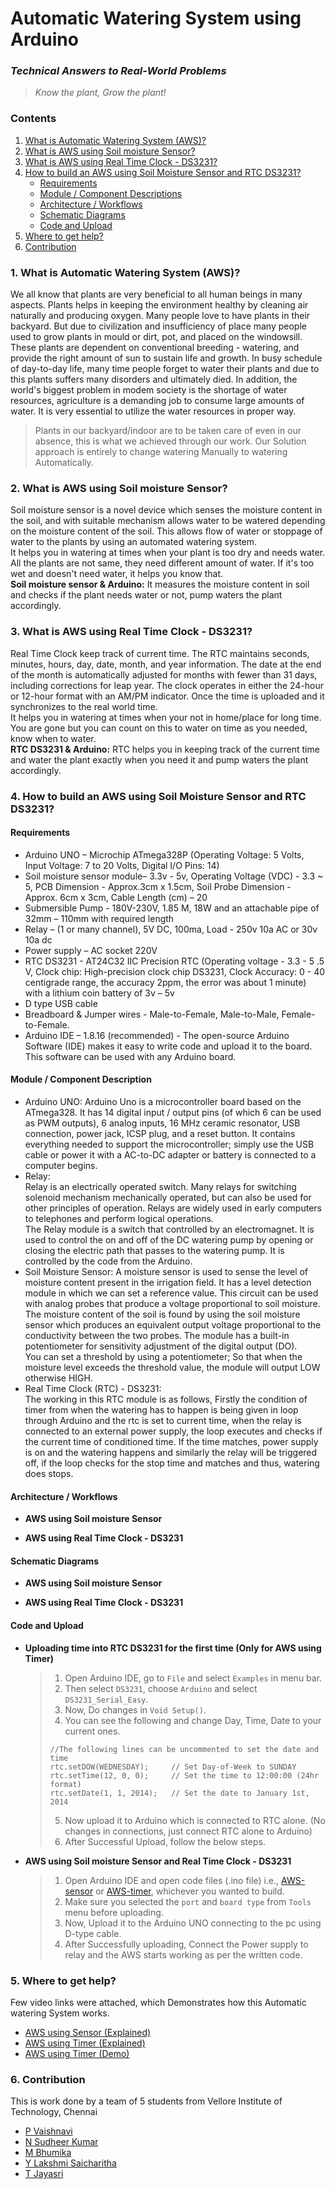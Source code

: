 # **Automatic Watering System using Arduino**
### *Technical Answers to Real-World Problems*  
> *Know the plant, Grow the plant!*

### Contents
1. [What is Automatic Watering System (AWS)?](#1-what-is-automatic-watering-system-aws)
2. [What is AWS using Soil moisture Sensor?](#2-what-is-aws-using-soil-moisture-sensor)
3. [What is AWS using Real Time Clock - DS3231?](#3-what-is-aws-using-real-time-clock---ds3231)
4. [How to build an AWS using Soil Moisture Sensor and RTC DS3231?](#4-how-to-build-an-aws-using-soil-moisture-sensor-and-rtc-ds3231)
   - [Requirements](#requirements)
   - [Module / Component Descriptions](#module--component-description)
   - [Architecture / Workflows](#architecture--workflows)
   - [Schematic Diagrams](#schematic-diagrams)
   - [Code and Upload](#code-and-upload)
5. [Where to get help?](#5-where-to-get-help)
6. [Contribution](#6-contribution)


### 1. What is Automatic Watering System (AWS)?
We all know that plants are very beneficial to all human beings in many aspects. Plants helps in keeping the environment healthy by cleaning air naturally and producing oxygen. Many people love to have plants in their backyard. But due to civilization and insufficiency of place many people used to grow plants in mould or dirt, pot, and placed on the windowsill. These plants are dependent on conventional breeding - watering, and provide the right amount of sun to sustain life and growth. In busy schedule of day-to-day life, many time people forget to water their plants and due to this plants suffers many disorders and ultimately died. In addition, the world's biggest problem in modem society is the shortage of water resources, agriculture is a demanding job to consume large amounts of water. It is very essential to utilize the water resources in proper way.  
> Plants in our backyard/indoor are to be taken care of even in our absence, this is what we achieved through our work. Our Solution approach is entirely to change watering Manually to watering Automatically.  

### 2. What is AWS using Soil moisture Sensor?  
Soil moisture sensor is a novel device which senses the moisture content in the soil, and with suitable mechanism allows water to be watered depending on the moisture content of the soil. This allows flow of water or stoppage of water to the plants by using an automated watering system.  
It helps you in watering at times when your plant is too dry and needs water. All the plants are not same, they need different amount of water. If it's too wet and doesn't need water, it helps you know that.  
**Soil moisture sensor & Arduino:** It measures the moisture content in soil and checks if the plant needs water or not, pump waters the plant accordingly.  

### 3. What is AWS using Real Time Clock - DS3231?  
Real Time Clock keep track of current time. The RTC maintains seconds, minutes, hours, day, date, month, and year information. The date at the end of the month is automatically adjusted for months with fewer than 31 days, including corrections for leap year. The clock operates in either the 24-hour or 12-hour format with an AM/PM indicator. Once the time is uploaded and it synchronizes to the real world time.  
It helps you in watering at times when your not in home/place for long time. You are gone but you can count on this to water on time as you needed, know when to water.  
**RTC DS3231 & Arduino:** RTC helps you in keeping track of the current time and water the plant exactly when you need it and pump waters the plant accordingly.  

### 4. How to build an AWS using Soil Moisture Sensor and RTC DS3231?  

#### Requirements
* Arduino UNO –  Microchip ATmega328P (Operating Voltage: 5 Volts, Input Voltage: 7 to 20 Volts, Digital I/O Pins: 14)
* Soil moisture sensor module– 3.3v - 5v, Operating Voltage (VDC) - 3.3 ~ 5, PCB Dimension - Approx.3cm x 1.5cm, Soil Probe Dimension - Approx. 6cm x 3cm, Cable Length (cm) – 20
* Submersible Pump - 180V-230V, 1.85 M, 18W and an attachable pipe of 32mm – 110mm with required length
* Relay – (1 or many channel), 5V DC, 100ma, Load - 250v 10a AC or 30v 10a dc
* Power supply – AC socket 220V
* RTC DS3231 - AT24C32 IIC Precision RTC (Operating voltage - 3.3 - 5 .5 V, Clock chip: High-precision clock chip DS3231, Clock Accuracy: 0 - 40 centigrade range, the accuracy 2ppm, the error was about 1 minute) with a lithium coin battery of 3v – 5v
* D type USB cable
* Breadboard & Jumper wires - Male-to-Female, Male-to-Male, Female-to-Female.
* Arduino IDE – 1.8.16 (recommended) - The open-source Arduino Software (IDE) makes it easy to write code and upload it to the board. This software can be used with any Arduino board.

#### Module / Component Description
* Arduino UNO:
  Arduino Uno is a microcontroller board based on the ATmega328. It has 14 digital input / output pins (of which 6 can be used as PWM outputs), 6 analog inputs, 16 MHz ceramic resonator, USB connection, power jack, ICSP plug, and a reset button. It contains everything needed to support the microcontroller; simply use the USB cable or power it with a AC-to-DC adapter or battery is connected to a computer begins.
* Relay:  
  Relay is an electrically operated switch. Many relays for switching solenoid mechanism mechanically operated, but can also be used for other principles of operation. Relays are widely used in early computers to telephones and perform logical operations.  
  The Relay module is a switch that controlled by an electromagnet. It is used to control the on and off of the DC watering pump by opening or closing the electric path that passes to the watering pump. It is controlled by the code from the Arduino.
* Soil Moisture Sensor:
  A moisture sensor is used to sense the level of moisture content present in the irrigation field. It has a level detection module in which we can set a reference value. This circuit can be used with analog probes that produce a voltage proportional to soil moisture. The moisture content of the soil is found by using the soil moisture sensor which produces an equivalent output voltage proportional to the conductivity between the two probes. The module has a built-in potentiometer for sensitivity adjustment of the digital output (DO).  
  You can set a threshold by using a potentiometer; So that when the moisture level exceeds the threshold value, the module will output LOW otherwise HIGH.  
* Real Time Clock (RTC) - DS3231:  
  The working in this RTC module is as follows, Firstly the condition of timer from when the watering has to happen is being given in loop through Arduino and the rtc is set to current time, when the relay is connected to an external power supply, the loop executes and checks if the current time of conditioned time. If the time matches, power supply is on and the watering happens and similarly the relay will be triggered off, if the loop checks for the stop time and matches and thus, watering does stops.  

#### Architecture / Workflows  
* **AWS using Soil moisture Sensor**

* **AWS using Real Time Clock - DS3231**
 
#### Schematic Diagrams
* **AWS using Soil moisture Sensor**

* **AWS using Real Time Clock - DS3231**

#### Code and Upload
* **Uploading time into RTC DS3231 for the first time (Only for AWS using Timer)**  

  > 1. Open Arduino IDE, go to `File` and select `Examples` in menu bar.
  > 2. Then select `DS3231`, choose `Arduino` and select `DS3231_Serial_Easy`.
  > 3. Now, Do changes in `Void Setup()`.
  > 4. You can see the following and change Day, Time, Date to your current ones.
  >  ```
  >  //The following lines can be uncommented to set the date and time
  >  rtc.setDOW(WEDNESDAY);     // Set Day-of-Week to SUNDAY
  >  rtc.setTime(12, 0, 0);     // Set the time to 12:00:00 (24hr format)
  >  rtc.setDate(1, 1, 2014);   // Set the date to January 1st, 2014
  >  ```
  >  5. Now upload it to Arduino which is connected to RTC alone. (No changes in connections, just connect RTC alone to Arduino)
  >  6. After Successful Upload, follow the below steps.

* **AWS using Soil moisture Sensor and Real Time Clock - DS3231**  

  > 1. Open Arduino IDE and open code files (.ino file) i.e., [AWS-sensor]() or [AWS-timer](), whichever you wanted to build.
  > 2. Make sure you selected the `port` and `board type` from `Tools` menu before uploading.
  > 3. Now, Upload it to the Arduino UNO connecting to the pc using D-type cable.
  > 4. After Successfully uploading, Connect the Power supply to relay and the AWS starts working as per the written code.

### 5. Where to get help?  
Few video links were attached, which Demonstrates how this Automatic watering System works. 
  - [AWS using Sensor (Explained)](https://drive.google.com/file/d/10fOE0BtBTWe_BWOAbMEBUET6oRx-6mro/view?usp=sharing)
  - [AWS using Timer (Explained)](https://drive.google.com/file/d/1Tco9xD43NAFRuQMOlxpQKpyb7fU_gnpl/view?usp=sharing)
  - [AWS using Timer (Demo)](https://drive.google.com/file/d/17K4f0TS3x0JXuY7_YOmEyvH30YnfYwYq/view?usp=sharing)

### 6. Contribution
This is work done by a team of 5 students from Vellore Institute of Technology, Chennai
  - [P Vaishnavi](https://github.com/Vaishnavi-Pothugunta)
  - [N Sudheer Kumar](https://github.com/NelakurthiSudheer)
  - [M Bhumika](https://github.com/Bhumika-Manchikanti)
  - [Y Lakshmi Saicharitha](https://github.com/LakshmiSaicharitha-Yallarubailu)
  - [T Jayasri]()
